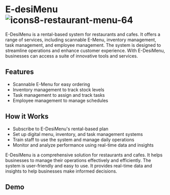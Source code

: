 
# E-desiMenu ![icons8-restaurant-menu-64](https://github.com/user-attachments/assets/cf378cb1-27e7-407a-bea0-ad6a42ea2c0e)


E-DesiMenu is a rental-based system for restaurants and cafes.
It offers a range of services, including scannable E-Menu, inventory management, task management, and employee management.
The system is designed to streamline operations and enhance customer experience.
With E-DesiMenu, businesses can access a suite of innovative tools and services.



## Features

- Scannable E-Menu for easy ordering
- Inventory management to track stock levels
- Task management to assign and track tasks
- Employee management to manage schedules


## How it Works
- Subscribe to E-DesiMenu's rental-based plan
- Set up digital menu, inventory, and task management systems
- Train staff to use the system and manage daily operations
- Monitor and analyze performance using real-time data and insights

E-DesiMenu is a comprehensive solution for restaurants and cafes.
It helps businesses to manage their operations effectively and efficiently.
The system is user-friendly and easy to use.
It provides real-time data and insights to help businesses make informed decisions.

## Demo



